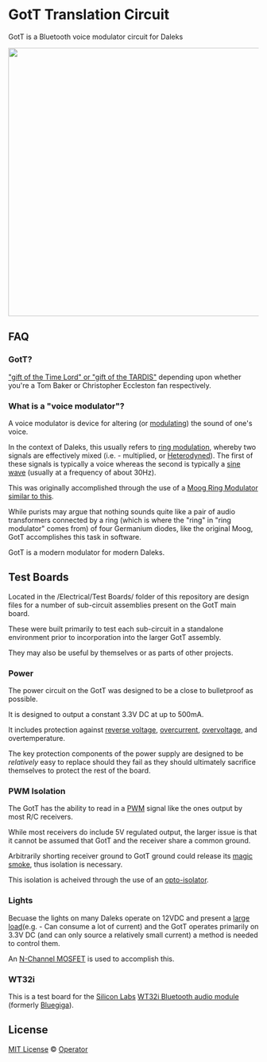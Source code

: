 # GotT Translation Circuit 

GotT is a Bluetooth voice modulator circuit for Daleks

<img src="https://s3.amazonaws.com/media.noctivore.com/rel.jpg" width="540">

## FAQ

### GotT?

["gift of the Time Lord" or "gift of the TARDIS"](http://tardis.wikia.com/wiki/Translation_circuit) depending upon whether you're a Tom Baker or Christopher Eccleston fan respectively.

### What is a "voice modulator"?

A voice modulator is device for altering (or [modulating](https://en.wikipedia.org/wiki/Modulation)) the sound of one's voice.

In the context of Daleks, this usually refers to [ring modulation](https://en.wikipedia.org/wiki/Ring_modulation), whereby two signals are effectively mixed (i.e. - multiplied, or [Heterodyned](https://en.wikipedia.org/wiki/Heterodyne)). The first of these signals is typically a voice whereas the second is typically a [sine wave](https://en.wikipedia.org/wiki/Sine_wave) (usually at a frequency of about 30Hz).

This was originally accomplished through the use of a [Moog Ring Modulator similar to this](http://www.moogmusic.com/products/moogerfoogers/mf-102-ring-modulator).

While purists may argue that nothing sounds quite like a pair of audio transformers connected by a ring (which is where the "ring" in "ring modulator" comes from) of four Germanium diodes, like the original Moog, GotT accomplishes this task in software.

GotT is a modern modulator for modern Daleks.

## Test Boards

Located in the /Electrical/Test Boards/ folder of this repository are design files for a number of sub-circuit assemblies present on the GotT main board.

These were built primarily to test each sub-circuit in a standalone environment prior to incorporation into the larger GotT assembly.

They may also be useful by themselves or as parts of other projects.

### Power

The power circuit on the GotT was designed to be a close to bulletproof as possible.

It is designed to output a constant 3.3V DC at up to 500mA.

It includes protection against [reverse voltage](https://en.wikipedia.org/wiki/Breakdown_voltage), [overcurrent](https://en.wikipedia.org/wiki/Overcurrent), [overvoltage](https://en.wikipedia.org/wiki/Overvoltage), and overtemperature.

The key protection components of the power supply are designed to be *relatively* easy to replace should they fail as they should ultimately sacrifice themselves to protect the rest of the board.

### PWM Isolation

The GotT has the ability to read in a [PWM](https://en.wikipedia.org/wiki/Pulse-width_modulation) signal like the ones output by most R/C receivers.

While most receivers do include 5V regulated output, the larger issue is that it cannot be assumed that GotT and the receiver share a common ground.

Arbitrarily shorting receiver ground to GotT ground could release its [magic smoke](https://en.wikipedia.org/wiki/Magic_smoke), thus isolation is necessary.

This isolation is acheived through the use of an [opto-isolator](https://en.wikipedia.org/wiki/Opto-isolator).

### Lights

Becuase the lights on many Daleks operate on 12VDC and present a [large load](https://en.wikipedia.org/wiki/Electrical_load)(e.g. - Can consume a lot of current) and the GotT operates primarily on 3.3V DC (and can only source a relatively small current) a method is needed to control them.

An [N-Channel MOSFET](https://en.wikipedia.org/wiki/MOSFET) is used to accomplish this.

### WT32i

This is a test board for the [Silicon Labs](https://www.silabs.com/Pages/default.aspx) [WT32i Bluetooth audio module](https://www.silabs.com/products/wireless/bluetooth/bluetooth-classic-modules/Pages/wt32i-bluetooth-audio-module.aspx) (formerly [Bluegiga](https://www.bluegiga.com/en-US/products/wt32i-bluetooth-audio-module/)).

## License

[MIT License](LICENSE) © [Operator](https://github.com/EmbeddedDesign)